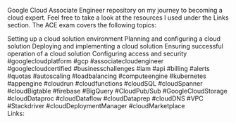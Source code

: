 Google Cloud Associate Engineer repository on my journey to becoming a cloud expert. Feel free to take a look at the resources I used under the Links section. The ACE exam covers the following topics:

Setting up a cloud solution environment
Planning and configuring a cloud solution
Deploying and implementing a cloud solution
Ensuring successful operation of a cloud solution
Configuring access and security
#googlecloudplatform #gcp #associatecloudengineer #googlecloudcertified #businesschallenges #iam #api #billing #alerts #quotas #autoscaling #loadbalancing #computeengine #kubernetes #appengine #cloudrun #cloudfunctions #cloudSQL #cloudSpanner #cloudBigtable #firebase #BigQuery #CloudPub/Sub #GoogleCloudStorage #cloudDataproc #cloudDataflow #cloudDataprep #cloudDNS #VPC #Stackdriver #cloudDeploymentManager #cloudMarketplace
</br>Links:
